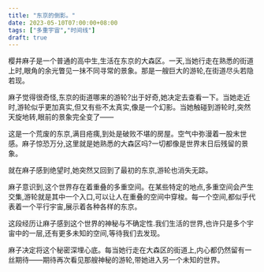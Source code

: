 ```yaml
---
title: "东京的倒影。"
date: 2023-05-10T07:00:00+08:00
tags: ["多重宇宙","时间线"]
draft: true
---
```


樱井麻子是一个普通的高中生,生活在东京的大森区。一天,当她行走在熟悉的街道上时,眼角的余光瞥见一抹不同寻常的景象。那是一艘巨大的游轮,在街道尽头若隐若现。

麻子觉得很奇怪,东京的街道哪来的游轮?出于好奇,她决定去查看一下。当她走近时,游轮似乎更加真实,但又有些不太真实,像是一个幻影。当她触碰到游轮时,突然天旋地转,眼前的景象完全变了——

这是一个荒废的东京,满目疮痍,到处是破败不堪的房屋。空气中弥漫着一股末世感。麻子惊恐万分,这里就是她熟悉的大森区吗?一切都像是世界末日后残留的景象。

就在麻子感到绝望时,她突然又回到了最初的东京,游轮也消失无踪。

麻子意识到,这个世界存在着重叠的多重空间。在某些特定的地点,多重空间会产生交集,游轮就是其中一个入口,可以让人在重叠的空间中穿梭。每一个空间,都似乎代表着一个平行宇宙,展示着各种各样的东京。

这段经历让麻子感到这个世界的神秘与不确定性.我们生活的世界,也许只是多个宇宙中的一层,还有更多未知的空间,等待我们去发现。

麻子决定将这个秘密深埋心底。每当她行走在大森区的街道上,内心都仍然留有一丝期待——期待再次看见那艘神秘的游轮,带她进入另一个未知的世界。